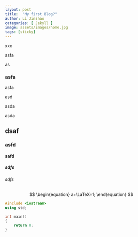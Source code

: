```yaml
---
layout: post
title:  "My first Blog?"
author: Li Jinzhao
categories: [ Jekyll ]
image: assets/images/home.jpg
tags: [sticky]
---
```


<head>
    <script src="https://cdn.mathjax.org/mathjax/latest/MathJax.js?config=TeX-AMS-MML_HTMLorMML" type="text/javascript"></script>
    <script type="text/x-mathjax-config">
        MathJax.Hub.Config({
            tex2jax: {
            skipTags: ['script', 'noscript', 'style', 'textarea', 'pre'],
            inlineMath: [['$','$']]
            }
        });
    </script>
    <link href="/assets/css/rouge.css" rel="stylesheet"/>
</head>

xxx

asfa

as

### asfa

asfa

asd

asda

asda

## dsaf

### asfd

#### safd

##### sdfs

###### sdfs





$$
\begin{equation}
a+\LaTeX=1;
\end{equation}
$$


```cpp
#include <iostream>
using std;

int main()
{
    return 0;
}
```

